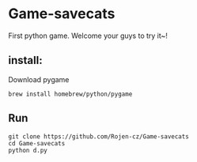 # Game-savecats

First python game. Welcome your guys to try it~!

## install:

Download pygame

```
brew install homebrew/python/pygame
```

## Run

```
git clone https://github.com/Rojen-cz/Game-savecats
cd Game-savecats
python d.py
```

